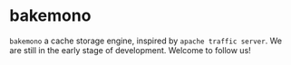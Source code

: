 # bakemono
`bakemono` a cache storage engine, inspired by `apache traffic server`.
We are still in the early stage of development. Welcome to follow us!
